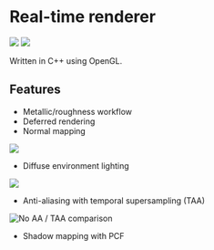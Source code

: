 # Real-time renderer

![](https://i.imgur.com/fFzDX3k.png)
![](https://i.imgur.com/Lb437m5.png)

Written in C++ using OpenGL.

## Features

- Metallic/roughness workflow
- Deferred rendering
- Normal mapping

![](https://i.imgur.com/7wl0QNT.png)

- Diffuse environment lighting

![](https://i.imgur.com/GDBCQPG.png)

- Anti-aliasing with temporal supersampling (TAA)

![No AA / TAA comparison](https://i.imgur.com/HFz8loe.png)

- Shadow mapping with PCF
